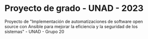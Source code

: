 # Proyecto de grado - UNAD - 2023
Proyecto de "Implementación de automatizaciones de software open source con Ansible para mejorar la eficiencia y la seguridad de los sistemas" - UNAD - Grupo 20
